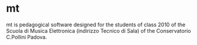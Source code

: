 mt
==

mt is pedagogical software designed for the students of class 2010 of the Scuola di Musica Elettronica (indirizzo Tecnico di Sala) of the Conservatorio C.Pollini Padova.
